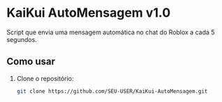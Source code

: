 # KaiKui AutoMensagem v1.0

Script que envia uma mensagem automática no chat do Roblox a cada 5 segundos.

## Como usar

1. Clone o repositório:
   ```bash
   git clone https://github.com/SEU-USER/KaiKui-AutoMensagem.git
